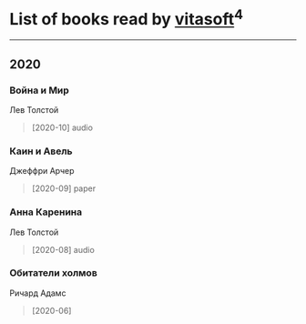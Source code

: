 # List of books read by [vitasoft](http://vk.com/id47446642)<sup>4</sup>
---

## 2020

### Война и Мир
Лев Толстой
> [2020-10] audio


### Каин и Авель
Джеффри Арчер
> [2020-09] paper


### Анна Каренина
Лев Толстой
> [2020-08] audio


### Обитатели холмов
Ричард Адамс
> [2020-06] 



